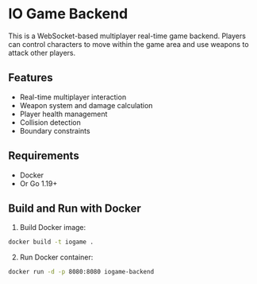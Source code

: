 # IO Game Backend

This is a WebSocket-based multiplayer real-time game backend. Players can control characters to move within the game area and use weapons to attack other players.

## Features

- Real-time multiplayer interaction
- Weapon system and damage calculation
- Player health management
- Collision detection
- Boundary constraints

## Requirements

- Docker
- Or Go 1.19+

## Build and Run with Docker

1. Build Docker image:

```bash
docker build -t iogame .
```

2. Run Docker container:

```bash
docker run -d -p 8080:8080 iogame-backend

```

